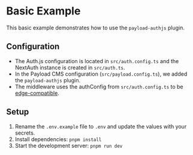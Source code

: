 # Basic Example

This basic example demonstrates how to use the `payload-authjs` plugin.

## Configuration

- The Auth.js configuration is located in `src/auth.config.ts` and the NextAuth instance is created in `src/auth.ts`.
- In the Payload CMS configuration (`src/payload.config.ts`), we added the `payload-authjs` plugin.
- The middleware uses the authConfig from `src/auth.config.ts` to be [edge-compatible](https://authjs.dev/guides/edge-compatibility).

## Setup

1. Rename the `.env.example` file to `.env` and update the values with your secrets.
2. Install dependencies: `pnpm install`
3. Start the development server: `pnpm run dev`
